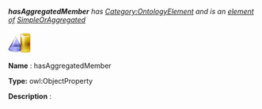 ___hasAggregatedMember__ 
 has
 [Category:OntologyElement](../../Category/OntologyElement "Category:OntologyElement") 
 and is an
 [element of](../../Property/ElementOf "Property:ElementOf") 
[SimpleOrAggregated](../../Submissions/SimpleOrAggregated "Submissions:SimpleOrAggregated")_




  





[![ObjectProperty](../public/images/thumb/c/c3/ObjectProperty.gif/45px-ObjectProperty.gif)](../../Image/ObjectProperty.gif "ObjectProperty")


__Name__ 
 : hasAggregatedMember
 



__Type:__ 
 owl:ObjectProperty
 



__Description__ 
 :